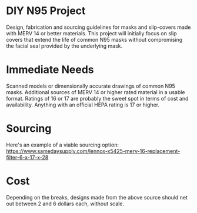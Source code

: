 # DIY N95 Project
Design, fabrication and sourcing guidelines for masks and slip-covers made with MERV 14 or better materials. This project will initially focus on slip covers that extend the life of common N95 masks without compromising the facial seal provided by the underlying mask.

# Immediate Needs
Scanned models or dimensionally accurate drawings of common N95 masks.
Additional sources of MERV 14 or higher rated material in a usable format. Ratings of 16 or 17 are probably the sweet spot in terms of cost and availability. Anything with an official HEPA rating is 17 or higher. 

# Sourcing
Here's an example of a viable sourcing option: https://www.samedaysupply.com/lennox-x5425-merv-16-replacement-filter-6-x-17-x-28 

# Cost
Depending on the breaks, designs made from the above source should net out between 2 and 6 dollars each, without scale.
